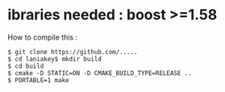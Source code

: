 # ibraries needed : boost >=1.58

How to compile this :
```
$ git clone https://github.com/.....
$ cd laniakey$ mkdir build
$ cd build
$ cmake -D STATIC=ON -D CMAKE_BUILD_TYPE=RELEASE ..
$ PORTABLE=1 make
```
